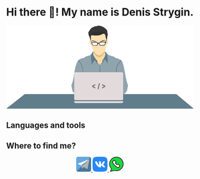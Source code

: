 # Hi there 👋! My name is Denis Strygin.

![Header](https://github.com/denstrygin/denstrygin/blob/main/assets/Programmer.png)

## Languages and tools

## Where to find me?

<p align="center">
    <a href="">
        <img src="https://github.com/denstrygin/denstrygin/blob/main/assets/telegram.png" alt="tg" height="40px">
    </a>
    <a href="">
        <img src="https://github.com/denstrygin/denstrygin/blob/main/assets/vk.png" alt="vk" height="40px">
    </a>
    <a href="">
        <img src="https://github.com/denstrygin/denstrygin/blob/main/assets/whatsapp.png" alt="whap" height="40px">
    </a>
</p>